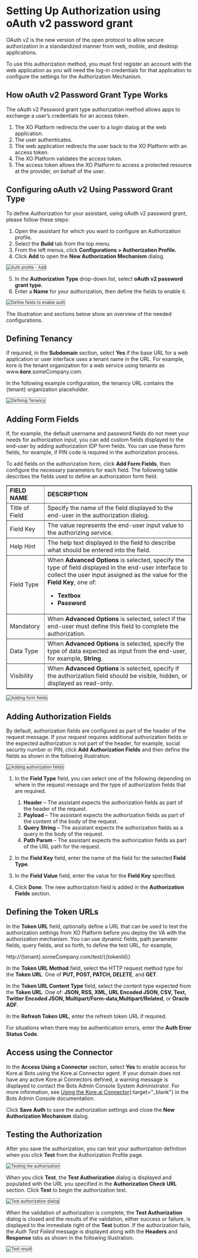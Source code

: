 # Setting Up Authorization using oAuth v2 password grant

OAuth v2 is the new version of the open protocol to allow secure authorization in a standardized manner from web, mobile, and desktop applications. 

To use this authorization method, you must first register an account with the web application as you will need the log-in credentials for that application to configure the settings for the Authorization Mechanism.


## How oAuth v2 Password Grant Type Works

The oAuth v2 Password grant type authorization method allows apps to exchange a user’s credentials for an access token. 



1. The XO Platform redirects the user to a login dialog at the web application.
2. The user authenticates.
3. The web application redirects the user back to the XO Platform with an access token.
4. The XO Platform validates the access token.
5. The access token allows the XO Platform to access a protected resource at the provider, on behalf of the user.


## Configuring oAuth v2 Using Password Grant Type

To define Authorization for your assistant, using oAuth v2 password grant, please follow these steps:



1. Open the assistant for which you want to configure an Authorization profile.
2. Select the **Build** tab from the top menu.
3. From the left menus, click **Configurations > Authorization Profile.**
4. Click **Add** to open the **New Authorization Mechanism** dialog.  
<img src="../images/oauth-v2-password-grant-img1.png" alt="Auth profile - Add" title="Auth profile - Add" style="border: 1px solid gray;zoom:80%;"/>

5. In the **Authorization Type** drop-down list, select **oAuth v2 password grant type**.
6. Enter a **Name** for your authorization, then define the fields to enable it.  
<img src="../images/oauth-v2-password-grant-img2.png" alt="Define fields to enable auth" title="Define fields to enable auth" style="border: 1px solid gray;zoom:80%;"/>

The illustration and sections below show an overview of the needed configurations.


## Defining Tenancy

If required, in the **Subdomain** section, select **Yes** if the base URL for a web application or user interface uses a tenant name in the URL. For example, kore is the tenant organization for a web service using tenants as www.**_kore_**.someCompany.com.

In the following example configuration, the tenancy URL contains the {tenant} organization placeholder.

<img src="../images/oauth-v2-password-grant-img3.png" alt="Defining Tenancy" title="Defining Tenancy" style="border: 1px solid gray;zoom:80%;"/>


## Adding Form Fields

If, for example, the default username and password fields do not meet your needs for authorization input, you can add custom fields displayed to the end-user by adding authorization IDP form fields. You can use these form fields, for example, if PIN code is required in the authorization process.

To add fields on the authorization form, click **Add Form Fields**, then configure the necessary parameters for each field. The following table describes the fields used to define an authorization form field.


<table border="1">
  <tr>
   <td><strong>FIELD NAME</strong>
   </td>
   <td><strong>DESCRIPTION</strong>
   </td>
  </tr>
  <tr>
   <td>Title of Field
   </td>
   <td>Specify the name of the field displayed to the end-user in the authorization dialog.
   </td>
  </tr>
  <tr>
   <td>Field Key
   </td>
   <td>The value represents the end-user input value to the authorizing service.
   </td>
  </tr>
  <tr>
   <td>Help Hint
   </td>
   <td>The help text displayed in the field to describe what should be entered into the field.
   </td>
  </tr>
  <tr>
   <td>Field Type
   </td>
   <td>When <strong>Advanced Options</strong> is selected, specify the type of field displayed in the end-user interface to collect the user input assigned as the value for the <strong>Field Key</strong>, one of:
<ul>

<li><strong>Textbox</strong>

<li><strong>Password</strong>
</li>
</ul>
   </td>
  </tr>
  <tr>
   <td>Mandatory
   </td>
   <td>When <strong>Advanced Options</strong> is selected, select if the end-user must define this field to complete the authorization.
   </td>
  </tr>
  <tr>
   <td>Data Type
   </td>
   <td>When <strong>Advanced Options</strong> is selected, specify the type of data expected as input from the end-user, for example, <strong>String</strong>.
   </td>
  </tr>
  <tr>
   <td>Visibility
   </td>
   <td>When <strong>Advanced Options</strong> is selected, specify if the authorization field should be visible, hidden, or displayed as read-only.
   </td>
  </tr>
</table>

<img src="../images/oauth-v2-password-grant-img4.png" alt="Adding form fields" title="Adding form fields" style="border: 1px solid gray;zoom:80%;"/>


## Adding Authorization Fields

By default, authorization fields are configured as part of the header of the request message. If your request requires additional authorization fields or the expected authorization is not part of the header, for example, social security number or PIN, click **Add** **Authorization Fields** and then define the fields as shown in the following illustration.

<img src="../images/oauth-v2-password-grant-img5.png" alt="Adding authorization fields" title="Adding authorization fields" style="border: 1px solid gray;zoom:80%;"/>


1. In the **Field Type** field, you can select one of the following depending on where in the request message and the type of authorization fields that are required.
    1. **Header** – The assistant expects the authorization fields as part of the header of the request.
    2. **Payload** – The assistant expects the authorization fields as part of the content of the body of the request.
    3. **Query String** – The assistant expects the authorization fields as a query in the body of the request.
    4. **Path Param** – The assistant expects the authorization fields as part of the URL path for the request.

2. In the **Field Key** field, enter the name of the field for the selected **Field Type**.
3. In the **Field Value** field, enter the value for the **Field Key** specified.
4. Click **Done**. The new authorization field is added in the **Authorization Fields** section.


## Defining the Token URLs

In the **Token URL** field, optionally define a URL that can be used to test the authorization settings from XO Platform before you deploy the VA with the authorization mechanism. You can use dynamic fields, path parameter fields, query fields, and so forth, to define the test URL, for example,

http://{tenant}.someCompany.com/test/{{tokenId}}

In the **Token URL Method** field, select the HTTP request method type for the **Token URL**. One of **PUT, POST, PATCH, DELETE**, and **GET**.

In the **Token URL Content Type** field, select the content type expected from the **Token URL**. One of: **JSON, RSS, XML, URL Encoded JSON, CSV, Text, Twitter Encoded JSON, Multipart/Form-data,Multipart/Related**, or **Oracle ADF**.

In the **Refresh Token URL**, enter the refresh token URL if required. 

For situations when there may be authentication errors, enter the **Auth Error Status Code**.


## Access using the Connector

In the **Access Using a Connector** section, select **Yes** to enable access for Kore.ai Bots using the Kore.ai Connector agent. If your domain does not have any active Kore.ai Connectors defined, a warning message is displayed to contact the Bots Admin Console System Administrator. For more information, see [Using the Kore.ai Connector](../../../../bot-administration/security-and-control/security-module-overview){:target="_blank"} in the Bots Admin Console documentation.

Click **Save Auth** to save the authorization settings and close the **New Authorization Mechanism** dialog.


## Testing the Authorization 

After you save the authorization, you can test your authorization definition when you click **Test** from the Authorization Profile page. 

<img src="../images/oauth-v2-password-grant-img6.png" alt="Testing the authorization" title="Testing the authorization" style="border: 1px solid gray;zoom:80%;"/>

When you click **Test**, the **Test Authorization** dialog is displayed and populated with the URL you specified in the **Authorization Check URL** section. Click **Test** to begin the authorization test. 

<img src="../images/oauth-v2-password-grant-img7.png" alt="Test authorization dialog" title="Test authorization dialog" style="border: 1px solid gray;zoom:80%;"/>


When the validation of authorization is complete, the **Test Authorization** dialog is closed and the results of the validation, either success or failure, is displayed to the immediate right of the **Test** button. If the authorization fails, the _Auth Test Failed_ message is displayed along with the **Headers** and **Response** tabs as shown in the following illustration.

<img src="../images/oauth-v2-password-grant-img8.png" alt="Test result" title="Test result" style="border: 1px solid gray;zoom:80%;"/>